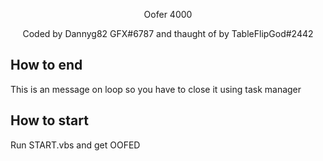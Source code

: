 <p align="center">Oofer 4000</p>
<p align="center">Coded by Dannyg82 GFX#6787 and thaught of by TableFlipGod#2442</p>

## How to end
This is an message on loop so you have to close it using task manager

## How to start
Run START.vbs and get OOFED

